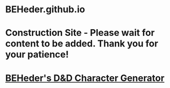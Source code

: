 # BEHeder.github.io
# Construction Site - Please wait for content to be added. Thank you for your patience!
# [BEHeder's D&D Character Generator](BEHeder_char_gen)
